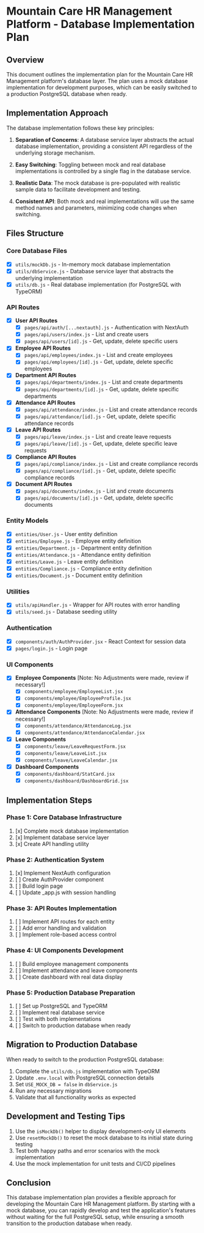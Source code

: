 # Mountain Care HR Management Platform - Database Implementation Plan

## Overview
This document outlines the implementation plan for the Mountain Care HR Management platform's database layer. The plan uses a mock database implementation for development purposes, which can be easily switched to a production PostgreSQL database when ready.

## Implementation Approach

The database implementation follows these key principles:

1. **Separation of Concerns**: A database service layer abstracts the actual database implementation, providing a consistent API regardless of the underlying storage mechanism.

2. **Easy Switching**: Toggling between mock and real database implementations is controlled by a single flag in the database service.

3. **Realistic Data**: The mock database is pre-populated with realistic sample data to facilitate development and testing.

4. **Consistent API**: Both mock and real implementations will use the same method names and parameters, minimizing code changes when switching.

## Files Structure

### Core Database Files
- [x] `utils/mockDb.js` - In-memory mock database implementation
- [x] `utils/dbService.js` - Database service layer that abstracts the underlying implementation
- [x] `utils/db.js` - Real database implementation (for PostgreSQL with TypeORM)

### API Routes
- [x] **User API Routes**
  - [x] `pages/api/auth/[...nextauth].js` - Authentication with NextAuth
  - [x] `pages/api/users/index.js` - List and create users
  - [x] `pages/api/users/[id].js` - Get, update, delete specific users

- [x] **Employee API Routes**
  - [x] `pages/api/employees/index.js` - List and create employees
  - [x] `pages/api/employees/[id].js` - Get, update, delete specific employees

- [x] **Department API Routes**
  - [x] `pages/api/departments/index.js` - List and create departments
  - [x] `pages/api/departments/[id].js` - Get, update, delete specific departments

- [x] **Attendance API Routes**
  - [x] `pages/api/attendance/index.js` - List and create attendance records
  - [x] `pages/api/attendance/[id].js` - Get, update, delete specific attendance records

- [x] **Leave API Routes**
  - [x] `pages/api/leave/index.js` - List and create leave requests
  - [x] `pages/api/leave/[id].js` - Get, update, delete specific leave requests

- [x] **Compliance API Routes**
  - [x] `pages/api/compliance/index.js` - List and create compliance records
  - [x] `pages/api/compliance/[id].js` - Get, update, delete specific compliance records

- [x] **Document API Routes**
  - [x] `pages/api/documents/index.js` - List and create documents
  - [x] `pages/api/documents/[id].js` - Get, update, delete specific documents

### Entity Models
- [x] `entities/User.js` - User entity definition
- [x] `entities/Employee.js` - Employee entity definition
- [x] `entities/Department.js` - Department entity definition
- [x] `entities/Attendance.js` - Attendance entity definition
- [x] `entities/Leave.js` - Leave entity definition
- [x] `entities/Compliance.js` - Compliance entity definition
- [x] `entities/Document.js` - Document entity definition

### Utilities
- [x] `utils/apiHandler.js` - Wrapper for API routes with error handling
- [x] `utils/seed.js` - Database seeding utility

### Authentication
- [x] `components/auth/AuthProvider.jsx` - React Context for session data
- [x] `pages/login.js` - Login page

### UI Components
- [x] **Employee Components**  [Note: No Adjustments were made, review if necessary!]
  - [x] `components/employee/EmployeeList.jsx`
  - [x] `components/employee/EmployeeProfile.jsx`
  - [x] `components/employee/EmployeeForm.jsx`

- [x] **Attendance Components** [Note: No Adjustments were made, review if necessary!]
  - [x] `components/attendance/AttendanceLog.jsx`
  - [x] `components/attendance/AttendanceCalendar.jsx`

- [x] **Leave Components**
  - [x] `components/leave/LeaveRequestForm.jsx`
  - [x] `components/leave/LeaveList.jsx`
  - [x] `components/leave/LeaveCalendar.jsx`

- [x] **Dashboard Components**
  - [x] `components/dashboard/StatCard.jsx`
  - [x] `components/dashboard/DashboardGrid.jsx`

## Implementation Steps

### Phase 1: Core Database Infrastructure
1. [x] Complete mock database implementation
2. [x] Implement database service layer
3. [x] Create API handling utility

### Phase 2: Authentication System
1. [x] Implement NextAuth configuration
2. [ ] Create AuthProvider component
3. [ ] Build login page
4. [ ] Update _app.js with session handling

### Phase 3: API Routes Implementation
1. [ ] Implement API routes for each entity
2. [ ] Add error handling and validation
3. [ ] Implement role-based access control

### Phase 4: UI Components Development
1. [ ] Build employee management components
2. [ ] Implement attendance and leave components
3. [ ] Create dashboard with real data display

### Phase 5: Production Database Preparation
1. [ ] Set up PostgreSQL and TypeORM
2. [ ] Implement real database service
3. [ ] Test with both implementations
4. [ ] Switch to production database when ready

## Migration to Production Database

When ready to switch to the production PostgreSQL database:

1. Complete the `utils/db.js` implementation with TypeORM
2. Update `.env.local` with PostgreSQL connection details
3. Set `USE_MOCK_DB = false` in `dbService.js`
4. Run any necessary migrations
5. Validate that all functionality works as expected

## Development and Testing Tips

1. Use the `isMockDb()` helper to display development-only UI elements
2. Use `resetMockDb()` to reset the mock database to its initial state during testing
3. Test both happy paths and error scenarios with the mock implementation
4. Use the mock implementation for unit tests and CI/CD pipelines

## Conclusion

This database implementation plan provides a flexible approach for developing the Mountain Care HR Management platform. By starting with a mock database, you can rapidly develop and test the application's features without waiting for the full PostgreSQL setup, while ensuring a smooth transition to the production database when ready.